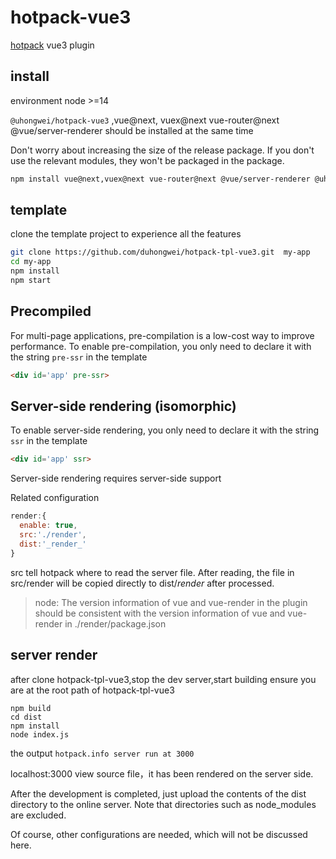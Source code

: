 # hotpack-vue3
[hotpack](https://github.com/duhongwei/hotpack) vue3 plugin
## install
environment  node >=14

`@uhongwei/hotpack-vue3` ,vue@next, vuex@next vue-router@next @vue/server-renderer should be installed at the same time

Don't worry about increasing the size of the release package. If you don't use the relevant modules, they won't be packaged in the package.

```bash
npm install vue@next,vuex@next vue-router@next @vue/server-renderer @uhongwei/hotpack-vue3
```
## template 
clone the template project to experience all the features

```bash
git clone https://github.com/duhongwei/hotpack-tpl-vue3.git  my-app
cd my-app
npm install
npm start
```
## Precompiled

For multi-page applications, pre-compilation is a low-cost way to improve performance. To enable pre-compilation, you only need to declare it with the string `pre-ssr` in the template

```html
<div id='app' pre-ssr>
```
## Server-side rendering (isomorphic)

To enable server-side rendering, you only need to declare it with the string `ssr` in the template

```html
<div id='app' ssr>
```

Server-side rendering requires server-side support

Related configuration
```js
render:{
  enable: true,
  src:'./render',
  dist:'_render_'
}
```
src tell hotpack where to read the server file. After reading, the file in src/render will be copied directly to dist/_render_ after processed.


>node: The version information of vue and vue-render in the plugin should be consistent with the version information of vue and vue-render in ./render/package.json

## server render

after clone hotpack-tpl-vue3,stop the dev server,start building
ensure you are at the root path of hotpack-tpl-vue3

```shell
npm build
cd dist
npm install
node index.js
```

the output `hotpack.info server run at 3000` 

localhost:3000 view source file，it has been rendered on the server side.

After the development is completed, just upload the contents of the dist directory to the online server. Note that directories such as node_modules are excluded.

Of course, other configurations are needed, which will not be discussed here.